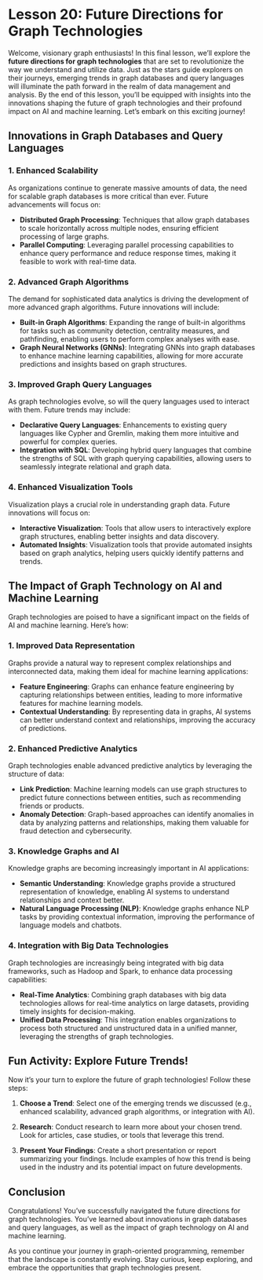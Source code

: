 # Lesson 20: Future Directions for Graph Technologies

Welcome, visionary graph enthusiasts! In this final lesson, we’ll explore the **future directions for graph technologies** that are set to revolutionize the way we understand and utilize data. Just as the stars guide explorers on their journeys, emerging trends in graph databases and query languages will illuminate the path forward in the realm of data management and analysis. By the end of this lesson, you’ll be equipped with insights into the innovations shaping the future of graph technologies and their profound impact on AI and machine learning. Let’s embark on this exciting journey!

## Innovations in Graph Databases and Query Languages

### 1. Enhanced Scalability

As organizations continue to generate massive amounts of data, the need for scalable graph databases is more critical than ever. Future advancements will focus on:

- **Distributed Graph Processing**: Techniques that allow graph databases to scale horizontally across multiple nodes, ensuring efficient processing of large graphs.
- **Parallel Computing**: Leveraging parallel processing capabilities to enhance query performance and reduce response times, making it feasible to work with real-time data.

### 2. Advanced Graph Algorithms

The demand for sophisticated data analytics is driving the development of more advanced graph algorithms. Future innovations will include:

- **Built-in Graph Algorithms**: Expanding the range of built-in algorithms for tasks such as community detection, centrality measures, and pathfinding, enabling users to perform complex analyses with ease.
- **Graph Neural Networks (GNNs)**: Integrating GNNs into graph databases to enhance machine learning capabilities, allowing for more accurate predictions and insights based on graph structures.

### 3. Improved Graph Query Languages

As graph technologies evolve, so will the query languages used to interact with them. Future trends may include:

- **Declarative Query Languages**: Enhancements to existing query languages like Cypher and Gremlin, making them more intuitive and powerful for complex queries.
- **Integration with SQL**: Developing hybrid query languages that combine the strengths of SQL with graph querying capabilities, allowing users to seamlessly integrate relational and graph data.

### 4. Enhanced Visualization Tools

Visualization plays a crucial role in understanding graph data. Future innovations will focus on:

- **Interactive Visualization**: Tools that allow users to interactively explore graph structures, enabling better insights and data discovery.
- **Automated Insights**: Visualization tools that provide automated insights based on graph analytics, helping users quickly identify patterns and trends.

## The Impact of Graph Technology on AI and Machine Learning

Graph technologies are poised to have a significant impact on the fields of AI and machine learning. Here’s how:

### 1. Improved Data Representation

Graphs provide a natural way to represent complex relationships and interconnected data, making them ideal for machine learning applications:

- **Feature Engineering**: Graphs can enhance feature engineering by capturing relationships between entities, leading to more informative features for machine learning models.
- **Contextual Understanding**: By representing data in graphs, AI systems can better understand context and relationships, improving the accuracy of predictions.

### 2. Enhanced Predictive Analytics

Graph technologies enable advanced predictive analytics by leveraging the structure of data:

- **Link Prediction**: Machine learning models can use graph structures to predict future connections between entities, such as recommending friends or products.
- **Anomaly Detection**: Graph-based approaches can identify anomalies in data by analyzing patterns and relationships, making them valuable for fraud detection and cybersecurity.

### 3. Knowledge Graphs and AI

Knowledge graphs are becoming increasingly important in AI applications:

- **Semantic Understanding**: Knowledge graphs provide a structured representation of knowledge, enabling AI systems to understand relationships and context better.
- **Natural Language Processing (NLP)**: Knowledge graphs enhance NLP tasks by providing contextual information, improving the performance of language models and chatbots.

### 4. Integration with Big Data Technologies

Graph technologies are increasingly being integrated with big data frameworks, such as Hadoop and Spark, to enhance data processing capabilities:

- **Real-Time Analytics**: Combining graph databases with big data technologies allows for real-time analytics on large datasets, providing timely insights for decision-making.
- **Unified Data Processing**: This integration enables organizations to process both structured and unstructured data in a unified manner, leveraging the strengths of graph technologies.

## Fun Activity: Explore Future Trends!

Now it’s your turn to explore the future of graph technologies! Follow these steps:

1. **Choose a Trend**: Select one of the emerging trends we discussed (e.g., enhanced scalability, advanced graph algorithms, or integration with AI).

2. **Research**: Conduct research to learn more about your chosen trend. Look for articles, case studies, or tools that leverage this trend.

3. **Present Your Findings**: Create a short presentation or report summarizing your findings. Include examples of how this trend is being used in the industry and its potential impact on future developments.

## Conclusion

Congratulations! You’ve successfully navigated the future directions for graph technologies. You’ve learned about innovations in graph databases and query languages, as well as the impact of graph technology on AI and machine learning.

As you continue your journey in graph-oriented programming, remember that the landscape is constantly evolving. Stay curious, keep exploring, and embrace the opportunities that graph technologies present.
